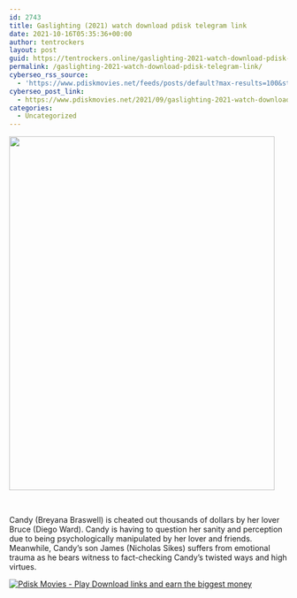 ```yaml
---
id: 2743
title: Gaslighting (2021) watch download pdisk telegram link
date: 2021-10-16T05:35:36+00:00
author: tentrockers
layout: post
guid: https://tentrockers.online/gaslighting-2021-watch-download-pdisk-telegram-link/
permalink: /gaslighting-2021-watch-download-pdisk-telegram-link/
cyberseo_rss_source:
  - 'https://www.pdiskmovies.net/feeds/posts/default?max-results=100&start-index=501'
cyberseo_post_link:
  - https://www.pdiskmovies.net/2021/09/gaslighting-2021-watch-download-pdisk.html
categories:
  - Uncategorized
---
```

<div class="separator">
  <a href="https://1.bp.blogspot.com/-IdR_ccUYG0c/YTscRtMf-GI/AAAAAAAAa_8/5w8XBCJFQBcerGmEYuTUbOfaEDE867LdgCLcBGAsYHQ/s1600/Gaslighting%2B%25282021%2529%2Bwatch%2Bdownload%2Bpdisk%2Btelegram%2Blink.jpg" imageanchor="1"><img loading="lazy" border="0" data-original-height="1600" data-original-width="1200" height="640" src="https://1.bp.blogspot.com/-IdR_ccUYG0c/YTscRtMf-GI/AAAAAAAAa_8/5w8XBCJFQBcerGmEYuTUbOfaEDE867LdgCLcBGAsYHQ/w480-h640/Gaslighting%2B%25282021%2529%2Bwatch%2Bdownload%2Bpdisk%2Btelegram%2Blink.jpg" width="480" /></a>
</div>

<span><br /></span>

<div>
  <span>Candy (Breyana Braswell) is cheated out thousands of dollars by her lover Bruce (Diego Ward). Candy is having to question her sanity and perception due to being psychologically manipulated by her lover and friends. Meanwhile, Candy&#8217;s son James (Nicholas Sikes) suffers from emotional trauma as he bears witness to fact-checking Candy&#8217;s twisted ways and high virtues.</span>
</div>

[![](https://1.bp.blogspot.com/-KJZYdQTn3nw/YS8VdIdXMyI/AAAAAAAAaw4/BR8dsGkpxw0T8C_4G4ALfMA7cP79KN3kwCLcBGAsYHQ/w400-h58/play_download_buttuons-removebg-preview.png "Pdisk Movies - Play Download links and earn the biggest money")](https://kofilink.com/1/bnYya294MDAwbGl4?dn=1)